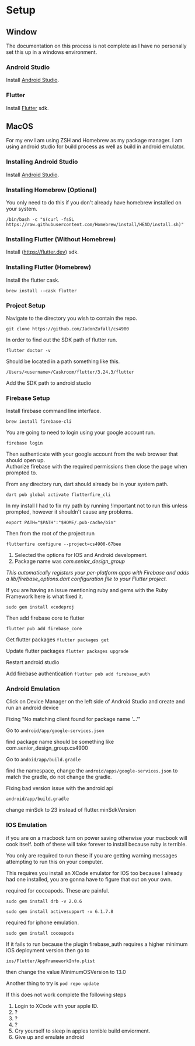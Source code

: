 # Setup

## Window
The documentation on this process is not complete as I have no personally set this up in a windows
environment.

### Android Studio
Install [Android Studio](https://developer.android.com).

### Flutter
Install [Flutter](https://docs.flutter.dev/get-started/install/windows/mobile) sdk.

## MacOS
For my env I am using ZSH and Homebrew as my package manager.
I am using android studio for build process as well as build in android emulator.

### Installing Android Studio
Install [Android Studio](https://developer.android.com).

### Installing Homebrew (Optional)
You only need to do this if you don't already have homebrew installed on your system.

`/bin/bash -c "$(curl -fsSL https://raw.githubusercontent.com/Homebrew/install/HEAD/install.sh)"`

### Installing Flutter (Without Homebrew)
Install (https://flutter.dev) sdk.

### Installing Flutter (Homebrew)
Install the flutter cask.

`brew install --cask flutter`

### Project Setup
Navigate to the directory you wish to contain the repo.

`git clone https://github.com/JadonZufall/cs4900`

In order to find out the SDK path of flutter run.

`flutter doctor -v`

Should be located in a path something like this.

`/Users/<username>/Caskroom/flutter/3.24.3/flutter`

Add the SDK path to android studio


### Firebase Setup
Install firebase command line interface.

`brew install firebase-cli`


You are going to need to login using your google account run.

`firebase login`

Then authenticate with your google account from the web browser that should open up.  
Authorize firebase with the required permissions then close the page when prompted to.


From any directory run, dart should already be in your system path.

`dart pub global activate flutterfire_cli`


In my install I had to fix my path by running
!Important not to run this unless prompted, however it shouldn't cause any problems.

`export PATH="$PATH":"$HOME/.pub-cache/bin"`


Then from the root of the project run

`flutterfire configure --project=cs4900-67bee`

1. Selected the options for IOS and Android development.
2. Package name was *com.senior_design_group*

*This automatically registers your per-platform apps with Firebase and adds
a lib/firebase_options.dart configuration file to your Flutter project.*


If you are having an issue mentioning ruby and gems with the Ruby Framework here is what fixed it.

`sudo gem install xcodeproj`


Then add firebase core to flutter

`flutter pub add firebase_core`


Get flutter packages
`flutter packages get`


Update flutter packages
`flutter packages upgrade`

Restart android studio

Add firebase authentication
`flutter pub add firebase_auth`

### Android Emulation
Click on Device Manager on the left side of Android Studio and create and run an android device

Fixing "No matching client found for package name '...'"

Go to `android/app/google-services.json`

find package name should be something like com.senior_design_group.cs4900

Go to `andoid/app/build.gradle`

find the namespace, change the `android/apps/google-services.json` to match the gradle, do not change the gradle.

Fixing bad version issue with the android api

`android/app/build.gradle`

change minSdk to 23 instead of flutter.minSdkVersion


### IOS Emulation
if you are on a macbook turn on power saving otherwise your macbook will cook itself.
both of these will take forever to install because ruby is terrible.

You only are required to run these if you are getting warning messages attempting to run this
on your computer.

This requires you install an XCode emulator for IOS too because I already had one installed,
you are gonna have to figure that out on your own.

required for cocoapods.  These are painful.

`sudo gem install drb -v 2.0.6`

`sudo gem install activesupport -v 6.1.7.8`


required for iphone emulation.

`sudo gem install cocoapods`


If it fails to run because the plugin firebase_auth requires a higher minimum iOS deployment
version then go to 

`ios/Flutter/AppFrameworkInfo.plist`

then change the value MinimumOSVersion to 13.0

Another thing to try is
`pod repo update`

If this does not work complete the following steps
1. Login to XCode with your apple ID.
2. ?
3. ?
4. ?
5. Cry yourself to sleep in apples terrible build enviorment.
6. Give up and emulate android

